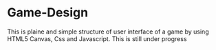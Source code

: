 # Game-Design
This is plaine and simple structure of user interface of a game by using  HTML5 Canvas, Css and Javascript.
This is still under progress

